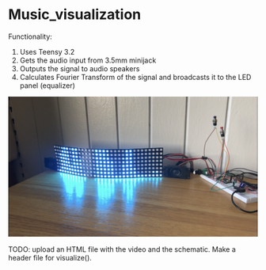 # Music_visualization

Functionality:
1) Uses Teensy 3.2
2) Gets the audio input from 3.5mm minijack
3) Outputs the signal to audio speakers
4) Calculates Fourier Transform of the signal and broadcasts it to the LED panel (equalizer)

![equalizer](https://github.com/anromanof/Music_visualization/blob/master/musicVIz.PNG)

TODO: upload an HTML file with the video and the schematic. Make a header file for visualize().
